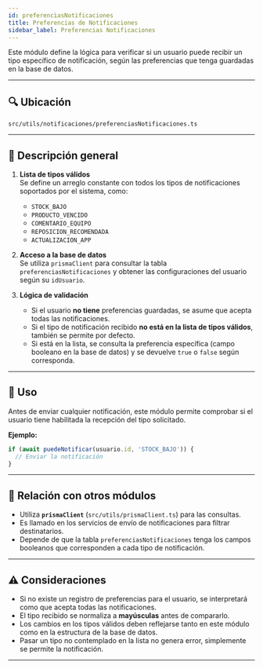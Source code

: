 ```yaml
---
id: preferenciasNotificaciones
title: Preferencias de Notificaciones
sidebar_label: Preferencias Notificaciones
---
```


Este módulo define la lógica para verificar si un usuario puede recibir un tipo específico de notificación, según las preferencias que tenga guardadas en la base de datos.

---

## 🔍 Ubicación

`src/utils/notificaciones/preferenciasNotificaciones.ts`

---

## 📌 Descripción general

1. **Lista de tipos válidos**  
   Se define un arreglo constante con todos los tipos de notificaciones soportados por el sistema, como:
   - `STOCK_BAJO`
   - `PRODUCTO_VENCIDO`
   - `COMENTARIO_EQUIPO`
   - `REPOSICION_RECOMENDADA`
   - `ACTUALIZACION_APP`

2. **Acceso a la base de datos**  
   Se utiliza `prismaClient` para consultar la tabla `preferenciasNotificaciones` y obtener las configuraciones del usuario según su `idUsuario`.

3. **Lógica de validación**  
   - Si el usuario **no tiene** preferencias guardadas, se asume que acepta todas las notificaciones.
   - Si el tipo de notificación recibido **no está en la lista de tipos válidos**, también se permite por defecto.
   - Si está en la lista, se consulta la preferencia específica (campo booleano en la base de datos) y se devuelve `true` o `false` según corresponda.

---

## 🔗 Uso

Antes de enviar cualquier notificación, este módulo permite comprobar si el usuario tiene habilitada la recepción del tipo solicitado.

**Ejemplo:**

```ts
if (await puedeNotificar(usuario.id, 'STOCK_BAJO')) {
  // Enviar la notificación
}
````

---

## 🧩 Relación con otros módulos

* Utiliza **`prismaClient`** (`src/utils/prismaClient.ts`) para las consultas.
* Es llamado en los servicios de envío de notificaciones para filtrar destinatarios.
* Depende de que la tabla `preferenciasNotificaciones` tenga los campos booleanos que corresponden a cada tipo de notificación.

---

## ⚠️ Consideraciones

* Si no existe un registro de preferencias para el usuario, se interpretará como que acepta todas las notificaciones.
* El tipo recibido se normaliza a **mayúsculas** antes de compararlo.
* Los cambios en los tipos válidos deben reflejarse tanto en este módulo como en la estructura de la base de datos.
* Pasar un tipo no contemplado en la lista no genera error, simplemente se permite la notificación.

---


